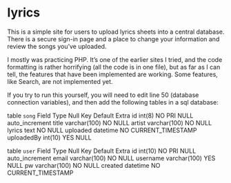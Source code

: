 # lyrics
This is a simple site for users to upload lyrics sheets into a central database. There is a secure sign-in page and a place to change your information and review the songs you’ve uploaded.

I mostly was practicing PHP. It’s one of the earlier sites I tried, and the code formatting is rather horrifying (all the code is in one file), but as far as I can tell, the features that have been implemented are working. Some features, like Search, are not implemented yet.

If you try to run this yourself, you will need to edit line 50 (database connection variables), and then add the following tables in a sql database:

table `song`
Field 	Type 	Null 	Key 	Default 	Extra
id 	int(8) 	NO 	PRI 	NULL	auto_increment
title 	varchar(100) 	NO 		NULL
artist 	varchar(100) 	NO 		NULL
lyrics 	text 	NO 		NULL
uploaded 	datetime 	NO 		CURRENT_TIMESTAMP 
uploadedBy 	int(10) 	YES 		NULL

table `user`
Field 	Type 	Null 	Key 	Default 	Extra 
id 	int(10) 	NO 	PRI 	NULL	auto_increment
email 	varchar(100) 	NO 		NULL
username 	varchar(100) 	YES 		NULL
pw 	varchar(100) 	NO 		NULL
created 	datetime 	NO 		CURRENT_TIMESTAMP 	
